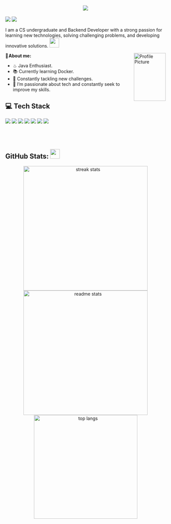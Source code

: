 
  
  <h1 align="center">
    <img src="https://readme-typing-svg.herokuapp.com/?font=Righteous&size=35&center=true&#54337EvCenter=true&color=54337E&width=500&height=70&duration=3000&lines=Hi+There!;+I+am+Erick+Patrick!;" />
  </h1>
  
  <a href="https://www.linkedin.com/in/erickmarinho2003"> <img src = "https://img.shields.io/badge/LinkedIn-0077B5?style=for-the-badge&logo=linkedin&logoColor=white"></a>
  <a href="mailto:erick.marinho2003@gmail.com"> <img src = "https://img.shields.io/badge/Gmail-D14836?style=for-the-badge&logo=gmail&logoColor=white"></a>

  I am a CS undergraduate and Backend Developer with a strong passion for learning new technologies, solving challenging problems, and developing innovative solutions.
  <img height="30" src="https://emoji.discadia.com/emojis/208230fb-3233-4c45-9c82-cf364c4cef5d.GIF?download&filename=gengar_wink.GIF">
  

</div>
<img align="right" src="https://github.com/user-attachments/assets/e88baf84-7639-4220-804d-c2b292a4b485" alt="Profile Picture" width="100" height="150" />

   **💬 About me:**  
   
  - ♨ Java Enthusiast.
  - 📚 Currently learning Docker.
  - 🚀 Constantly tackling new challenges.
  - 🤖 I’m passionate about tech and constantly seek to improve my skills.

<div>
  
## 💻 Tech Stack

<img src = "https://img.shields.io/badge/Java-ED8B00?style=for-the-badge&logo=openjdk&logoColor=white">
<img src = "https://img.shields.io/badge/Spring-6DB33F?style=for-the-badge&logo=spring&logoColor=white">
<img src = "https://img.shields.io/badge/Node.js-43853D?style=for-the-badge&logo=node.js&logoColor=white">
<img src = "https://img.shields.io/badge/Express.js-404D59?style=for-the-badge">
<img src = "https://img.shields.io/badge/docker-%230db7ed.svg?style=for-the-badge&logo=docker&logoColor=white">
<img src = "https://img.shields.io/badge/PostgreSQL-316192?style=for-the-badge&logo=postgresql&logoColor=white">
<img src = "https://img.shields.io/badge/MongoDB-4EA94B?style=for-the-badge&logo=mongodb&logoColor=white">

</div>

<br><br>

<div>

## GitHub Stats: <img height="30" src="https://emoji.discadia.com/emojis/6691f63e-406f-4c8f-8a67-95be59929dd7.GIF">

  <div align=center>
    <img width=390 src="https://github-readme-streak-stats-salesp07.vercel.app/?user=patrickmarinho&count_private=true&theme=tokyonight&border_radius=10" alt="streak stats"/>
    <img width=390 src="https://github-readme-stats-salesp07.vercel.app/api?username=patrickmarinho&count_private=true&show_icons=true&theme=tokyonight&rank_icon=github&border_radius=10" alt="readme stats" />
    <br/>
    <img width=325 align="center" src="https://github-readme-stats-salesp07.vercel.app/api/top-langs/?username=patrickmarinho&hide=HTML&langs_count=8&layout=compact&theme=tokyonight&border_radius=10&size_weight=0.5&count_weight=0.5&exclude_repo=github-readme-stats" alt="top langs" />
</div>

</div>

